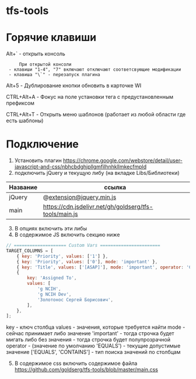 # tfs-tools

# Горячие клавиши

Alt+\` - открыть консоль

         При открытой консоли
	 - клавиши "1-4", "7" включают отключают соответсвующие модификации
	 - клавиша "\`" - перезапуск плагина
	 
Alt+5 - Дублирование кнопки обновить в карточке WI

CTRL+Alt+A - Фокус на поле установки тега с предустановленным префиксом

CTRL+Alt+T - Открыть меню шаблонов (работает из любой области где есть шаблоны)

# Подключение
1) Установить плагин https://chrome.google.com/webstore/detail/user-javascript-and-css/nbhcbdghjpllgmfilhnhkllmkecfmpld
2) подключить jQuery и текущую либу (на вкладке Libs/Библиотеки)

Название | ссылка
----|------
jQuery | @extension@jquery.min.js
main | https://cdn.jsdelivr.net/gh/goldserg/tfs-tools/main.js

3) В опциях включить эти либы
4) В содержимое JS включить секцию ниже

```javascript
// ==================== Custom Vars =======================
TARGET_COLUMNS = [
	{ key: 'Priority', values: ['1'] },
	{ key: 'Priority', values: ['0'], mode: 'important' },
	{ key: 'Title', values: ['[ASAP]'], mode: 'important', operator: 'CONTAINS' },
	{
		key: 'Assigned To',
		values: [
			'g NCIH',
			'g NCIH Dev',
			'Золотонос Сергей Борисович',
		],
	},
];
```
key - ключ столбца
values - значения, которые требуется найти
mode - сейчас принимает либо значение 'important' - тогда строчка будет мигать
			либо без значения	  - тогда строчка будет полупрозрачной
operator - (значение по умолчанию 'EQUALS') - текущие допустимые значение ['EQUALS', 'CONTAINS'] - тип поиска значений по столбцам

5) В содержимое css включить содержимое файла https://github.com/goldserg/tfs-tools/blob/master/main.css

